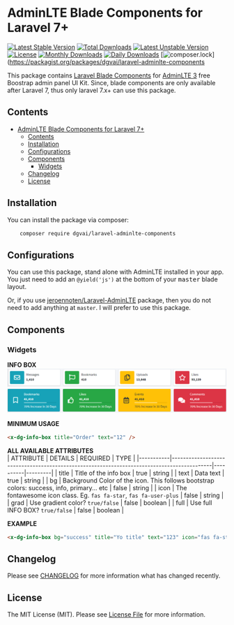 # AdminLTE Blade Components for Laravel 7+

[![Latest Stable Version](https://poser.pugx.org/dgvai/laravel-adminlte-components/v/stable)](https://packagist.org/packages/dgvai/laravel-adminlte-components)
[![Total Downloads](https://poser.pugx.org/dgvai/laravel-adminlte-components/downloads)](https://packagist.org/packages/dgvai/laravel-adminlte-components)
[![Latest Unstable Version](https://poser.pugx.org/dgvai/laravel-adminlte-components/v/unstable)](https://packagist.org/packages/dgvai/laravel-adminlte-components)
[![License](https://poser.pugx.org/dgvai/laravel-adminlte-components/license)](https://packagist.org/packages/dgvai/laravel-adminlte-components)
[![Monthly Downloads](https://poser.pugx.org/dgvai/laravel-adminlte-components/d/monthly)](https://packagist.org/packages/dgvai/laravel-adminlte-components)
[![Daily Downloads](https://poser.pugx.org/dgvai/laravel-adminlte-components/d/daily)](https://packagist.org/packages/dgvai/laravel-adminlte-components)
[![composer.lock](https://poser.pugx.org/dgvai/laravel-adminlte-components/composerlock)](https://packagist.org/packages/dgvai/laravel-adminlte-components

This package contains [Laravel Blade Components](https://laravel.com/docs/7.x/blade#components) for [AdminLTE 3](https://adminlte.io/docs/3.0/) free Boostrap admin panel UI Kit. Since, blade components are only available after Laravel 7, thus only laravel 7.x+ can use this package.

## Contents

<!-- TOC -->

- [AdminLTE Blade Components for Laravel 7+](#adminlte-blade-components-for-laravel-7)
    - [Contents](#contents)
    - [Installation](#installation)
    - [Configurations](#configurations)
    - [Components](#components)
        - [Widgets](#widgets)
    - [Changelog](#changelog)
    - [License](#license)

<!-- /TOC -->

## Installation

You can install the package via composer:

``` bash
    composer require dgvai/laravel-adminlte-components
```

## Configurations
You can use this package, stand alone with AdminLTE installed in your app. You just need to add an ``@yield('js')`` at the bottom of your <kbd>master</kbd> blade layout.

Or, if you use [jeroennoten/Laravel-AdminLTE](https://github.com/jeroennoten/Laravel-AdminLTE) package, then you do not need to add anything at ``master``. I will prefer to use this package.

## Components

### Widgets
**INFO BOX**
![Info Box](assets\info-box.png)
![Info Box Full](assets\info-box-full.png)

**MINIMUM USAGE**  
```html
<x-dg-info-box title="Order" text="12" />
```
**ALL AVAILABLE ATTRIBUTES**  
| ATTRIBUTE | DETAILS                                                                                    | REQUIRED | TYPE    |
|-----------|--------------------------------------------------------------------------------------------|----------|---------|
| title     | Title of the info box                                                                      | true     | string  |
| text      | Data text                                                                                  | true     | string  |
| bg        | Background Color of the icon. This follows bootstrap colors: success, info, primary... etc | false    | string  |
| icon      | The fontawesome icon class. Eg. ``fas fa-star``, ``fas fa-user-plus``                      | false    | string  |
| grad      | Use gradient color? ``true/false``                                                         | false    | boolean |
| full      | Use full INFO BOX? ``true/false``                                                          | false    | boolean |

**EXAMPLE**
```html
<x-dg-info-box bg="success" title="Yo title" text="123" icon="fas fa-star" :full="true" :grad="true"/>
```

## Changelog

Please see [CHANGELOG](CHANGELOG.md) for more information what has changed recently.

## License

The MIT License (MIT). Please see [License File](LICENSE.md) for more information.

